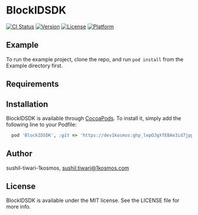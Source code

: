 # BlockIDSDK

[![CI Status](https://img.shields.io/travis/sushil-tiwari-1kosmos/BlockIDSDK.svg?style=flat)](https://travis-ci.org/sushil-tiwari-1kosmos/BlockIDSDK)
[![Version](https://img.shields.io/cocoapods/v/BlockIDSDK.svg?style=flat)](https://cocoapods.org/pods/BlockIDSDK)
[![License](https://img.shields.io/cocoapods/l/BlockIDSDK.svg?style=flat)](https://cocoapods.org/pods/BlockIDSDK)
[![Platform](https://img.shields.io/cocoapods/p/BlockIDSDK.svg?style=flat)](https://cocoapods.org/pods/BlockIDSDK)

## Example

To run the example project, clone the repo, and run `pod install` from the Example directory first.

## Requirements

## Installation

BlockIDSDK is available through [CocoaPods](https://cocoapods.org). To install
it, simply add the following line to your Podfile:

```ruby
  pod 'BlockIDSDK', :git => 'https://dev1kosmos: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@github.com/1KBlockID/ios-blockidsdk.git', :tag => '1.6.10'
```

## Author

sushil-tiwari-1kosmos, sushil.tiwari@1kosmos.com

## License

BlockIDSDK is available under the MIT license. See the LICENSE file for more info.
